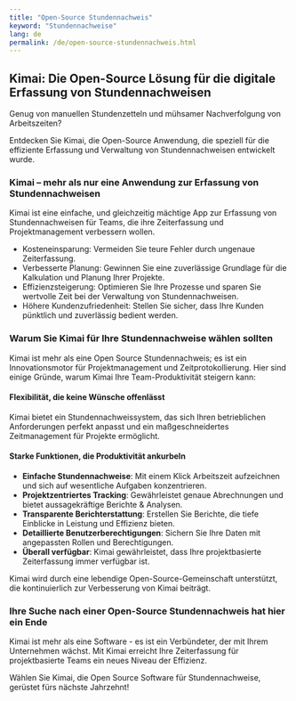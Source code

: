 ```yaml
---
title: "Open-Source Stundennachweis"
keyword: "Stundennachweise"
lang: de
permalink: /de/open-source-stundennachweis.html
---
```


## Kimai: Die Open-Source Lösung für die digitale Erfassung von Stundennachweisen

Genug von manuellen Stundenzetteln und mühsamer Nachverfolgung von Arbeitszeiten?

Entdecken Sie Kimai, die Open-Source Anwendung, die speziell für die effiziente Erfassung und Verwaltung von Stundennachweisen entwickelt wurde.

### Kimai – mehr als nur eine Anwendung zur Erfassung von Stundennachweisen

Kimai ist eine einfache, und gleichzeitig mächtige App zur Erfassung von Stundennachweisen für Teams, die ihre Zeiterfassung und Projektmanagement verbessern wollen.

- Kosteneinsparung: Vermeiden Sie teure Fehler durch ungenaue Zeiterfassung.
- Verbesserte Planung: Gewinnen Sie eine zuverlässige Grundlage für die Kalkulation und Planung Ihrer Projekte.
- Effizienzsteigerung: Optimieren Sie Ihre Prozesse und sparen Sie wertvolle Zeit bei der Verwaltung von Stundennachweisen.
- Höhere Kundenzufriedenheit: Stellen Sie sicher, dass Ihre Kunden pünktlich und zuverlässig bedient werden.

### Warum Sie Kimai für Ihre Stundennachweise wählen sollten

Kimai ist mehr als eine Open Source Stundennachweis; es ist ein Innovationsmotor für Projektmanagement und Zeitprotokollierung.
Hier sind einige Gründe, warum Kimai Ihre Team-Produktivität steigern kann:

#### Flexibilität, die keine Wünsche offenlässt

Kimai bietet ein Stundennachweissystem, das sich Ihren betrieblichen Anforderungen perfekt anpasst und ein maßgeschneidertes Zeitmanagement für Projekte ermöglicht.

#### Starke Funktionen, die Produktivität ankurbeln

- **Einfache Stundennachweise**: Mit einem Klick Arbeitszeit aufzeichnen und sich auf wesentliche Aufgaben konzentrieren.
- **Projektzentriertes Tracking**: Gewährleistet genaue Abrechnungen und bietet aussagekräftige Berichte & Analysen.
- **Transparente Berichterstattung**: Erstellen Sie Berichte, die tiefe Einblicke in Leistung und Effizienz bieten.
- **Detaillierte Benutzerberechtigungen**: Sichern Sie Ihre Daten mit angepassten Rollen und Berechtigungen.
- **Überall verfügbar**: Kimai gewährleistet, dass Ihre projektbasierte Zeiterfassung immer verfügbar ist.

Kimai wird durch eine lebendige Open-Source-Gemeinschaft unterstützt, die kontinuierlich zur Verbesserung von Kimai beiträgt.

### Ihre Suche nach einer Open-Source Stundennachweis hat hier ein Ende

Kimai ist mehr als eine Software - es ist ein Verbündeter, der mit Ihrem Unternehmen wächst.
Mit Kimai erreicht Ihre Zeiterfassung für projektbasierte Teams ein neues Niveau der Effizienz.

Wählen Sie Kimai, die Open Source Software für Stundennachweise, gerüstet fürs nächste Jahrzehnt!
